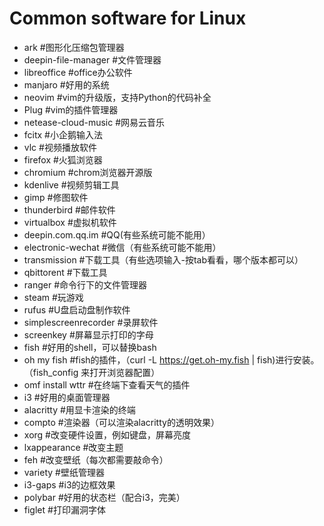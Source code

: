 # Common software for Linux

- ark       #图形化压缩包管理器
- deepin-file-manager   #文件管理器
- libreoffice   #office办公软件
- manjaro   #好用的系统
- neovim    #vim的升级版，支持Python的代码补全
- Plug      #vim的插件管理器
- netease-cloud-music   #网易云音乐
- fcitx     #小企鹅输入法
- vlc       #视频播放软件
- firefox   #火狐浏览器
- chromium  #chrom浏览器开源版
- kdenlive  #视频剪辑工具
- gimp      #修图软件
- thunderbird   #邮件软件
- virtualbox    #虚拟机软件
- deepin.com.qq.im  #QQ(有些系统可能不能用）
- electronic-wechat #微信（有些系统可能不能用）
- transmission      #下载工具（有些选项输入-按tab看看，哪个版本都可以）
- qbittorent        #下载工具
- ranger        #命令行下的文件管理器
- steam         #玩游戏
- rufus         #U盘启动盘制作软件
- simplescreenrecorder  #录屏软件
- screenkey             #屏幕显示打印的字母
- fish          #好用的shell，可以替换bash
- oh my fish    #fish的插件，（curl -L https://get.oh-my.fish | fish)进行安装。（fish_config 来打开浏览器配置）
- omf install wttr  #在终端下查看天气的插件
- i3                #好用的桌面管理器
- alacritty         #用显卡渲染的终端
- compto            #渲染器（可以渲染alacritty的透明效果）
- xorg              #改变硬件设置，例如键盘，屏幕亮度
- lxappearance      #改变主题
- feh               #改变壁纸（每次都需要敲命令）
- variety           #壁纸管理器
- i3-gaps           #i3的边框效果
- polybar           #好用的状态栏（配合i3，完美）
- figlet            #打印漏洞字体




























